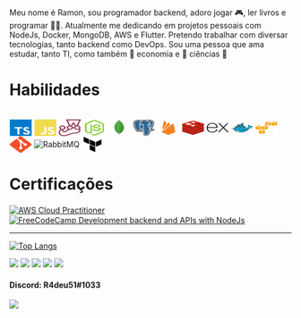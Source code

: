 Meu nome é Ramon, sou programador backend, adoro jogar :video_game:, ler livros e programar :man_technologist:. Atualmente me dedicando em projetos pessoais com NodeJs, Docker, MongoDB, AWS e Flutter. Pretendo trabalhar com diversar tecnologias, tanto backend como DevOps. Sou uma pessoa que ama estudar, tanto TI, como também 💸 economia e :telescope: ciências :satellite:

# Habilidades

<div style="display: inline-block"><br>
  <img align="center" alt="Ts" height="30" width="40" src="https://raw.githubusercontent.com/devicons/devicon/master/icons/typescript/typescript-plain.svg">
  <img align="center" alt="Js" height="30" width="40" src="https://raw.githubusercontent.com/devicons/devicon/master/icons/javascript/javascript-plain.svg">
  <img align="center" alt="Jest" height="30" width="40" src="https://github.com/devicons/devicon/blob/master/icons/jest/jest-plain.svg">
  <img align="center" alt="NodeJs" height="30" width="40" src="https://raw.githubusercontent.com/devicons/devicon/master/icons/nodejs/nodejs-plain.svg">
  <img align="center" alt="MongoDB" height="30" width="40" src="https://raw.githubusercontent.com/devicons/devicon/master/icons/mongodb/mongodb-original.svg">
  <img align="center" alt="PostgreSQL" height="30" width="40" src="https://github.com/devicons/devicon/blob/master/icons/postgresql/postgresql-original.svg">
  <img align="center" alt="Firebase" height="30" width="40" src="https://raw.githubusercontent.com/devicons/devicon/master/icons/firebase/firebase-plain.svg">
  <img align="center" alt="Redis" height="30" width="40" src="https://raw.githubusercontent.com/devicons/devicon/master/icons/redis/redis-original.svg">
  <img align="center" alt="Express" height="30" width="40" src="https://raw.githubusercontent.com/devicons/devicon/master/icons/express/express-original.svg">
  <img align="center" alt="Docker" height="30" width="40" src="https://raw.githubusercontent.com/devicons/devicon/master/icons/docker/docker-original.svg">
  <img align="center" alt="AWS" height="30" width="40" src="https://raw.githubusercontent.com/devicons/devicon/master/icons/amazonwebservices/amazonwebservices-original.svg">
  <img align="center" alt="Git" height="30" width="40" src="https://raw.githubusercontent.com/devicons/devicon/master/icons/git/git-original.svg">
  <img align="center" alt="RabbitMQ" height="30" width="40" src="https://icomoon.io/iconsabf18a1/4/649.svg">
  <img align="center" alt="Terraform" height="30" width="40" src="https://github.com/devicons/devicon/blob/master/icons/terraform/terraform-plain.svg">
</div>

# Certificações
<a href='https://www.credly.com/badges/c07da8a2-44ea-4b79-aec1-f5dba3bdcd51/public_url' >
  <img align="center" alt="AWS Cloud Practitioner" src="https://images.credly.com/size/72x72/images/00634f82-b07f-4bbd-a6bb-53de397fc3a6/image.png">
</a>

<a href='https://www.freecodecamp.org/certification/ramonpaolo/back-end-development-and-apis' >
  <img height="78px" width="78px" align="center" alt="FreeCodeCamp Development backend and APIs with NodeJs" src="https://ik.imagekit.io/9t3dbkxrtl/image_P9UJJqiyY.png?ik-sdk-version=javascript-1.4.3&updatedAt=1655341109466">
</a>

<hr/>

[![Top Langs](https://github-readme-stats.vercel.app/api/top-langs/?username=ramonpaolo&layout=compact&hide_border=true&hide=css,html,scss,python&theme=dracula)](https://github.com/ramonpaolo/github-readme-stats)

 <a href="https://instagram.com/ramonpaolomaram" target="_blank"><img src="https://img.shields.io/badge/-Instagram-%23E4405F?style=for-the-badge&logo=instagram&logoColor=white" target="_blank"></a>
 <a href="https://www.linkedin.com/in/ramonpaolomaran" target="_blank"><img src="https://img.shields.io/badge/-LinkedIn-%230077B5?style=for-the-badge&logo=linkedin&logoColor=white" target="_blank"></a> 
<a href = "mailto:contato.ramonpaolo@gmail.com"><img src="https://img.shields.io/badge/-Gmail-%23333?style=for-the-badge&logo=gmail&logoColor=white" target="_blank"></a>
<a href = "https://medium.com/@ramonpaolo"><img src="https://img.shields.io/badge/-Medium-%23333?style=for-the-badge&logo=medium&logoColor=white" target="_blank"></a>
<a href = "https://openprofile.dev/profile/r4deu51"><img src="https://img.shields.io/badge/-Linux-%23333?style=for-the-badge&logo=linux-foundation&logoColor=white" target="_blank"></a>

#### Discord: R4deu51#1033

![](https://hit.yhype.me/github/profile?user_id=53312850)
